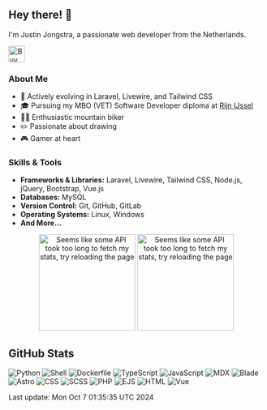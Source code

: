 ## Hey there! 👋

I'm Justin Jongstra, a passionate web developer from the Netherlands.

<a href='https://ko-fi.com/justinjongstra' target='_blank'><img height='32' style='border:0px;height:32px;' src='https://cdn.ko-fi.com/cdn/kofi2.png?v=3' border='0' alt='Buy Me a Coffee at ko-fi.com' /></a> 
<br>

### About Me
- 🌱 Actively evolving in Laravel, Livewire, and Tailwind CSS
- 🎓 Pursuing my MBO (VET) Software Developer diploma at [Rijn IJssel](https://www.rijnijssel.nl/)
- 🚵‍♂️ Enthusiastic mountain biker
- ✏️ Passionate about drawing
- 🎮 Gamer at heart

### Skills & Tools
- **Frameworks & Libraries:** Laravel, Livewire, Tailwind CSS, Node.js, jQuery, Bootstrap, Vue.js
- **Databases:** MySQL
- **Version Control:** Git, GitHub, GitLab
- **Operating Systems:** Linux, Windows
- **And More...**


<p align="center">
  <img style="height: 190px;" src="https://github-readme-stats-sigma-two-42.vercel.app/api?username=Justin0122&show_icons=true&theme=outrun" alt="Seems like some API took too long to fetch my stats, try reloading the page"/>
  <img style="height: 190px;" src="https://github-readme-stats-sigma-two-42.vercel.app/api/top-langs/?username=Justin0122&layout=compact&theme=outrun" alt="Seems like some API took too long to fetch my stats, try reloading the page"/>
</p>
</p>



## GitHub Stats
![Python](https://img.shields.io/badge/Python-.10%25-blue)
![Shell](https://img.shields.io/badge/Shell-.25%25-blue)
![Dockerfile](https://img.shields.io/badge/Dockerfile-0%25-blue)
![TypeScript](https://img.shields.io/badge/TypeScript-.35%25-blue)
![JavaScript](https://img.shields.io/badge/JavaScript-8.54%25-blue)
![MDX](https://img.shields.io/badge/MDX-2.97%25-blue)
![Blade](https://img.shields.io/badge/Blade-30.87%25-blue)
![Astro](https://img.shields.io/badge/Astro-2.25%25-blue)
![CSS](https://img.shields.io/badge/CSS-1.33%25-blue)
![SCSS](https://img.shields.io/badge/SCSS-1.22%25-blue)
![PHP](https://img.shields.io/badge/PHP-51.08%25-blue)
![EJS](https://img.shields.io/badge/EJS-.45%25-blue)
![HTML](https://img.shields.io/badge/HTML-.06%25-blue)
![Vue](https://img.shields.io/badge/Vue-.46%25-blue)

Last update: Mon Oct  7 01:35:35 UTC 2024

